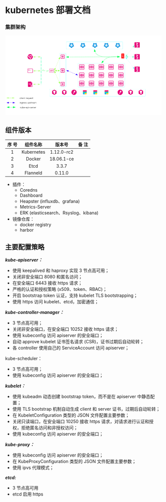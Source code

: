 # kubernetes 部署文档

### 集群架构
![kubernetes-Architecture](../images/2.png)

## 组件版本
序 号 |  组件名称  | 版本号  | 备 注
:---: | :--------: | :------: | :----:
1   |  Kubernetes  | 1.12.0-rc2 | 
2   |  Docker   | 18.06.1-ce    | 
3   | Etcd  | 3.3.7 | 
4   | Flanneld  | 0.11.0 | 

+ 插件：
    - Coredns
    - Dashboard
    - Heapster (influxdb、grafana)
    - Metrics-Server
    - ERK (elasticsearch、Rsyslog、kibana)
+ 镜像仓库：
    - docker registry
    - harbor


## 主要配置策略

***kube-apiserver：***

+ 使用 keepalived 和 haproxy 实现 3 节点高可用；
+ 关闭非安全端口 8080 和匿名访问；
+ 在安全端口 6443 接收 https 请求；
+ 严格的认证和授权策略 (x509、token、RBAC)；
+ 开启 bootstrap token 认证，支持 kubelet TLS bootstrapping；
+ 使用 https 访问 kubelet、etcd，加密通信；

***kube-controller-manager：***

+ 3 节点高可用；
+ 关闭非安全端口，在安全端口 10252 接收 https 请求；
+ 使用 kubeconfig 访问 apiserver 的安全端口；
+ 自动 approve kubelet 证书签名请求 (CSR)，证书过期后自动轮转；
+ 各 controller 使用自己的 ServiceAccount 访问 apiserver；

kube-scheduler：

+ 3 节点高可用；
+ 使用 kubeconfig 访问 apiserver 的安全端口；

***kubelet：***

+ 使用 kubeadm 动态创建 bootstrap token，而不是在 apiserver 中静态配置；
+ 使用 TLS bootstrap 机制自动生成 client 和 server 证书，过期后自动轮转；
+ 在 KubeletConfiguration 类型的 JSON 文件配置主要参数；
+ 关闭只读端口，在安全端口 10250 接收 https 请求，对请求进行认证和授权，拒绝匿名访问和非授权访问；
+ 使用 kubeconfig 访问 apiserver 的安全端口；

***kube-proxy：***

+ 使用 kubeconfig 访问 apiserver 的安全端口；
+ 在 KubeProxyConfiguration  类型的 JSON 文件配置主要参数；
+ 使用 ipvs 代理模式；

***etcd:***

+ 3 节点高可用
+ etcd 启用 https
